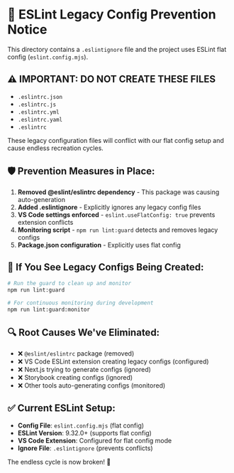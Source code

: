 # 🚫 ESLint Legacy Config Prevention Notice

This directory contains a `.eslintignore` file and the project uses ESLint flat config (`eslint.config.mjs`).

## ⚠️ IMPORTANT: DO NOT CREATE THESE FILES

- `.eslintrc.json`
- `.eslintrc.js`
- `.eslintrc.yml`
- `.eslintrc.yaml`
- `.eslintrc`

These legacy configuration files will conflict with our flat config setup and cause endless recreation cycles.

## 🛡️ Prevention Measures in Place:

1. **Removed @eslint/eslintrc dependency** - This package was causing auto-generation
2. **Added .eslintignore** - Explicitly ignores any legacy config files
3. **VS Code settings enforced** - `eslint.useFlatConfig: true` prevents extension conflicts
4. **Monitoring script** - `npm run lint:guard` detects and removes legacy configs
5. **Package.json configuration** - Explicitly uses flat config

## 🚀 If You See Legacy Configs Being Created:

```bash
# Run the guard to clean up and monitor
npm run lint:guard

# For continuous monitoring during development
npm run lint:guard:monitor
```

## 🔍 Root Causes We've Eliminated:

- ❌ `@eslint/eslintrc` package (removed)
- ❌ VS Code ESLint extension creating legacy configs (configured)
- ❌ Next.js trying to generate configs (ignored)
- ❌ Storybook creating configs (ignored)
- ❌ Other tools auto-generating configs (monitored)

## ✅ Current ESLint Setup:

- **Config File**: `eslint.config.mjs` (flat config)
- **ESLint Version**: 9.32.0+ (supports flat config)
- **VS Code Extension**: Configured for flat config mode
- **Ignore File**: `.eslintignore` (prevents conflicts)

The endless cycle is now broken! 🎉
